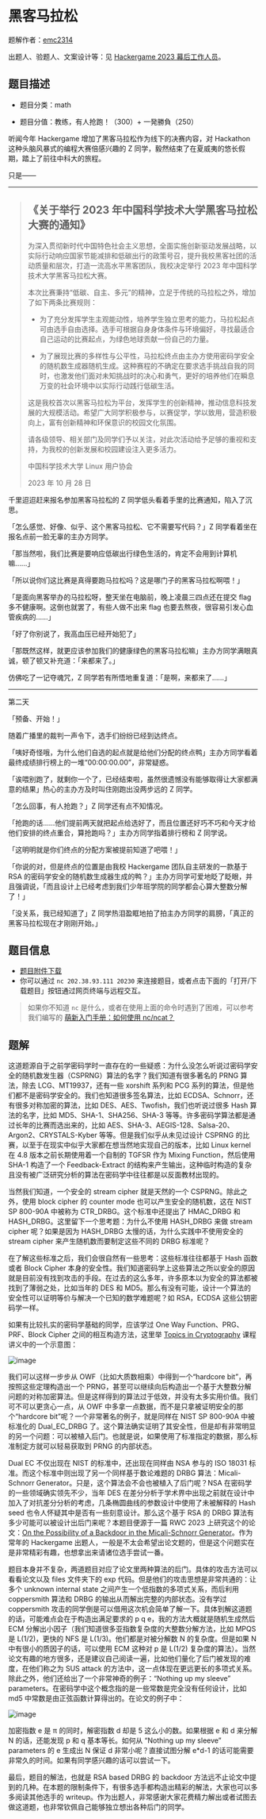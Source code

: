 # 黑客马拉松

题解作者：[emc2314](https://github.com/emc2314/)

出题人、验题人、文案设计等：见 [Hackergame 2023 幕后工作人员](https://hack.lug.ustc.edu.cn/credits/)。

## 题目描述

- 题目分类：math

- 题目分值：教练，有人抢跑！（300）+ 一発勝負（250）

听闻今年 Hackergame 增加了黑客马拉松作为线下的决赛内容，对 Hackathon 这种头脑风暴式的编程大赛倍感兴趣的 Z 同学，毅然结束了在夏威夷的悠长假期，踏上了前往中科大的旅程。

只是——

---

> ## 《关于举行 2023 年中国科学技术大学黑客马拉松大赛的通知》
>
> 为深入贯彻新时代中国特色社会主义思想，全面实施创新驱动发展战略，以实际行动响应国家节能减排和低碳出行的政策号召，提升我校黑客社团的活动质量和层次，打造一流高水平黑客团队，我校决定举行 2023 年中国科学技术大学黑客马拉松大赛。
>
> 本次比赛秉持“低碳、自主、多元”的精神，立足于传统的马拉松之外，增加了如下两条比赛规则：
>
> - 为了充分发挥学生主观能动性，培养学生独立思考的能力，马拉松起点可由选手自由选择。选手可根据自身身体条件与环境偏好，寻找最适合自己运动的比赛起点，为绿色地球贡献一份自己的力量。
>
> - 为了展现比赛的多样性与公平性，马拉松终点由主办方使用密码学安全的随机数生成器随机生成。这种赛程的不确定在要求选手挑战自我的同时，也激发他们面对未知挑战时的决心和勇气，更好的培养他们在瞬息万变的社会环境中以实际行动践行低碳生活。
>
> 这是我校首次以黑客马拉松为平台，发挥学生的创新精神，推动信息科技发展的大规模活动。希望广大同学积极参与，以赛促学，学以致用，营造积极向上，富有创新精神和环保意识的校园文化氛围。
>
> 请各级领导、相关部门及同学们予以关注，对此次活动给予足够的重视和支持，为我校的创新发展和校园建设注入更多活力。
>
> 中国科学技术大学 Linux 用户协会
>
> 2023 年 10 月 28 日

千里迢迢赶来报名参加黑客马拉松的 Z 同学低头看着手里的比赛通知，陷入了沉思。

「怎么感觉、好像、似乎、这个黑客马拉松、它不需要写代码？」Z 同学看着坐在报名点前一脸无辜的主办方同学。

「那当然啦，我们比赛是要响应低碳出行绿色生活的，肯定不会用到计算机嘛……」

「所以说你们这比赛是真得要跑马拉松吗？这是哪门子的黑客马拉松啊喂！」

「是面向黑客举办的马拉松呀，整天坐在电脑前，晚上凌晨三四点还在提交 flag 多不健康啊。这倒也就罢了，有些人做不出来 flag 也要去熬夜，很容易引发心血管疾病的……」

「好了你别说了，我高血压已经开始犯了」

「那既然这样，就更应该参加我们的健康绿色的黑客马拉松嘛」主办方同学满眼真诚，顿了顿又补充道：「来都来了。」

仿佛吃了一记夺魂咒，Z 同学若有所悟地重复道：「是啊，来都来了……」

---

第二天

「预备、开始！」

随着广播里的裁判一声令下，选手们纷纷已经到达终点。

「咦好奇怪哦，为什么他们自选的起点就是给他们分配的终点鸭」主办方同学看着最终成绩排行榜上的一堆“00:00:00.00”，非常疑惑。

「诶喂别跑了，就剩你一个了，已经结束啦，虽然很遗憾没有能够取得让大家都满意的结果」热心的主办方及时叫住刚跑出没两步远的 Z 同学。

「怎么回事，有人抢跑？」Z 同学还有点不知情况。

「抢跑的话……他们提前两天就把起点给选好了，而且位置还好巧不巧和今天才给他们安排的终点重合，算抢跑吗？」主办方同学指着排行榜和 Z 同学说。

「这明明就是你们终点的分配方案被提前知道了吧喂！」

「你说的对，但是终点的位置是由我校 Hackergame 团队自主研发的一款基于 RSA 的密码学安全的随机数生成器生成的鸭？」主办方同学可爱地眨了眨眼，并且强调说，「而且设计上已经考虑到我们少年班学院的同学都会心算大整数分解了！」

「没关系，我已经知道了」Z 同学热泪盈眶地拍了拍主办方同学的肩膀，「真正的黑客马拉松现在才刚刚开始。」


## 题目信息

- [题目附件下载](files/rsa_prng.py)
- 你可以通过 `nc 202.38.93.111 20230` 来连接题目，或者点击下面的「打开/下载题目」按钮通过网页终端与远程交互。

> 如果你不知道 `nc` 是什么，或者在使用上面的命令时遇到了困难，可以参考我们编写的 [萌新入门手册：如何使用 nc/ncat？](https://lug.ustc.edu.cn/planet/2019/09/how-to-use-nc/)
## 题解

这道题源自于之前学密码学时一直存在的一些疑惑：为什么没怎么听说过密码学安全的随机数发生器（CSPRNG）算法的名字？我们知道有很多著名的 PRNG 算法，除去 LCG、MT19937，还有一些 xorshift 系列和 PCG 系列的算法，但是他们都不是密码学安全的。我们也知道很多签名算法，比如 ECDSA、Schnorr，还有很多对称加密的算法，比如 DES、AES、Twofish，我们也听说过很多 Hash 算法的名字，比如 MD5、SHA-1、SHA256、SHA-3 等等。许多密码学算法都是通过长年的比赛而选出来的，比如 AES、SHA-3、AEGIS-128、Salsa-20、Argon2、CRYSTALS-Kyber 等等。但是我们似乎从未见过设计 CSPRNG 的比赛，以至于在现实中似乎大家都在想当然地实现自己的版本，比如 Linux kernel 在 4.8 版本之前长期使用着一个自制的 TGFSR 作为 Mixing Function，然后使用 SHA-1 构造了一个 Feedback-Extract 的结构来产生输出，这种临时构造的复杂且没有被广泛研究分析的算法在密码学中往往都是以反面教材出现的。

当然我们知道，一个安全的 stream cipher 就是天然的一个 CSPRNG。除此之外，使用 block cipher 的 counter mode 也可以产生安全的随机数，这在 NIST SP 800-90A 中被称为 CTR_DRBG。这个标准中还提出了 HMAC_DRBG 和 HASH_DRBG。这里留下一个思考题：为什么不使用 HASH_DRBG 来做 stream cipher 呢？如果是因为 HASH_DRBG 太慢的话，为什么实践中不使用安全的 stream cipher 来产生随机数而要制定这些不同的 DRBG 标准呢？

在了解这些标准之后，我们会很自然有一些思考：这些标准往往都基于 Hash 函数或者 Block Cipher 本身的安全性。我们知道密码学上这些算法之所以安全的原因就是目前没有找到攻击的手段。在过去的这么多年，许多原本以为安全的算法都被找到了薄弱之处，比如当年的 DES 和 MD5。那么有没有可能，设计一个算法的安全性可以证明等价与解决一个已知的数学难题呢？如 RSA，ECDSA 这些公钥密码学一样。

如果有比较扎实的密码学基础的同学，应该学过 One Way Function、PRG、PRF、Block Cipher 之间的相互构造方法，这里举 [Topics in Cryptography](https://crypto.stanford.edu/cs355/23sp/) 课程讲义中的一个示意图：

![image](https://github.com/emc2314/hackergame2023-writeups/assets/14357110/9bfae421-96e2-4459-9167-4bc995d1e455)

我们可以这样一步步从 OWF（比如大质数相乘）中得到一个“hardcore bit”，再按照这些定理构造出一个 PRNG，甚至可以继续向后构造出一个基于大整数分解问题的对称加密算法。但是这样得到的算法过于低效，并没有太多实用价值。我们可不可以更贪心一点，从 OWF 中多拿一点数据，而不是只拿被证明安全的那个“hardcore bit”呢？一个非常著名的例子，就是同样在 NIST SP 800-90A 中被标准化的 Dual_EC_DRBG 了。这个算法确实证明了其安全性，但是却有非常明显的另一个问题：可以被植入后门。也就是说，如果使用了标准指定的数据，那么标准制定方就可以轻易获取到 PRNG 的内部状态。

Dual EC 不仅出现在 NIST 的标准中，还出现在同样由 NSA 参与的 ISO 18031 标准。而这个标准中则出现了另一个同样基于数论难题的 DRBG 算法：Micali-Schnorr Generator。只是，这个算法会不会也被植入了后门呢？NSA 在密码学的一些领域确实领先不少，当年 DES 在差分分析于学术界中出现之前就在设计中加入了对抗差分分析的考虑，几条椭圆曲线的参数设计中使用了未被解释的 Hash seed 也令人怀疑其中是否有一些刻意设计。那么这个基于 RSA 的 DRBG 算法有多少可能可以被设计出后门来呢？本题目便源于一篇 RWC 2023 上研究这个的论文：[On the Possibility of a Backdoor in the Micali-Schnorr Generator](https://eprint.iacr.org/2023/440)。作为常年的 Hackergame 出题人，一般是不太会希望出论文题的，但是这个问题实在是非常精彩有趣，也想拿出来请诸位选手尝试一番。

题目本身并不复杂，两道题目对应了论文里两种算法的后门。具体的攻击方法可以看看论文以及 files 文件夹下的 exp 代码。但是他们的攻击思想是非常共通的：让多个 unknown internal state 之间产生一个低指数的多项式关系，而后利用 coppersmith 算法和 DRBG 的输出从而解出完整的内部状态。没有学过 coppersmith 攻击的同学倒是可以借用这次机会简单了解一下。具体到解这道题的话，可能难点会在于构造出满足要求的 p q e，我的方法大概就是随机生成然后 ECM 分解出小因子（我们知道很多亚指数复杂度的大整数分解方法，比如 MPQS 是 L(1/2)，更快的 NFS 是 L(1/3)。他们都是对被分解数 N 的复杂度。但是如果 N 中有很小的质因子的话，可以使用 ECM 这种对 p 是 L(1/2) 复杂度的算法）。当然论文有趣的地方很多，还是建议自己阅读一遍，比如他们量化了后门被发现的难度，在他们称之为 SUS attack 的方法中，这一点体现在更远更长的多项式关系。除此之外，他们还给出了一个非常神奇的例子：“Nothing up my sleeve” parameters。在密码学中这个概念指的是一些常数是完全没有任何设计，比如 md5 中常数是由正弦函数计算得出的。在论文的例子中：

![image](https://github.com/emc2314/hackergame2023-writeups/assets/14357110/a2eb1131-671c-4829-b420-20972b8f0074)

加密指数 e 是 π 的同时，解密指数 d 却是 5 这么小的数。如果根据 e 和 d 来分解 N 的话，还能发现 p 和 q 基本等长。如何从 “Nothing up my sleeve” parameters 的 e 生成出 N 保证 d 非常小呢？直接试图分解 e*d-1 的话可能需要非常久的时间。如果有同学感兴趣的话可以尝试一下。

最后，题目的解法，也就是 RSA based DRBG 的 backdoor 方法远不止论文中提到的几种。在本题的限制条件下，有很多选手都构造出精彩的解法，大家也可以多多阅读其他选手的 writeup。作为出题人，非常感谢大家花费精力解出或者试图去做这道题，也非常钦佩自己能够独立想出各种后门的同学。
